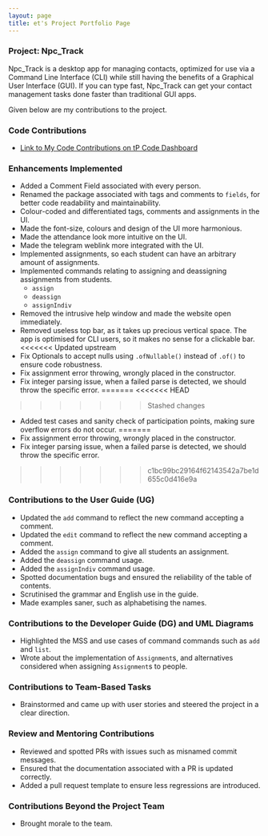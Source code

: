 ```yaml
---
layout: page
title: et's Project Portfolio Page
---
```


### Project: Npc_Track

Npc_Track is a desktop app for managing contacts, optimized for use via a Command Line Interface (CLI) while still
having the benefits of a Graphical User Interface (GUI). If you can type fast, Npc_Track can get your contact
management tasks done faster than traditional GUI apps.

Given below are my contributions to the project.

### Code Contributions

- [Link to My Code Contributions on tP Code Dashboard](https://nus-cs2103-ay2324s1.github.io/tp-dashboard/?search=et-irl&sort=groupTitle&sortWithin=title&timeframe=commit&mergegroup=&groupSelect=groupByRepos&breakdown=true&checkedFileTypes=docs~functional-code~test-code&since=2023-09-22)

### Enhancements Implemented

- Added a Comment Field associated with every person.
- Renamed the package associated with tags and comments to `fields`, for better code readability and maintainability.
- Colour-coded and differentiated tags, comments and assignments in the UI.
- Made the font-size, colours and design of the UI more harmonious.
- Made the attendance look more intuitive on the UI.
- Made the telegram weblink more integrated with the UI.
- Implemented assignments, so each student can have an arbitrary amount of assignments.
- Implemented commands relating to assigning and deassigning assignments from students.
  * `assign`
  * `deassign`
  * `assignIndiv`
- Removed the intrusive help window and made the website open immediately.
- Removed useless top bar, as it takes up precious vertical space. The app is optimised for CLI users, so it makes no sense for a clickable bar.
<<<<<<< Updated upstream
- Fix Optionals to accept nulls using `.ofNullable()` instead of `.of()` to ensure code robustness.
- Fix assignment error throwing, wrongly placed in the constructor.
- Fix integer parsing issue, when a failed parse is detected, we should throw the specific error.
=======
<<<<<<< HEAD
>>>>>>> Stashed changes
- Added test cases and sanity check of participation points, making sure overflow errors do not occur.
=======
- Fix assignment error throwing, wrongly placed in the constructor.
- Fix integer parsing issue, when a failed parse is detected, we should throw the specific error.
>>>>>>> c1bc99bc29164f62143542a7be1d655c0d416e9a

### Contributions to the User Guide (UG)

- Updated the `add` command to reflect the new command accepting a comment.
- Updated the `edit` command to reflect the new command accepting a comment.
- Added the `assign` command to give all students an assignment.
- Added the `deassign` command usage.
- Added the `assignIndiv` command usage.
- Spotted documentation bugs and ensured the reliability of the table of contents.
- Scrutinised the grammar and English use in the guide.
- Made examples saner, such as alphabetising the names.

### Contributions to the Developer Guide (DG) and UML Diagrams

- Highlighted the MSS and use cases of command commands such as `add` and `list`.
- Wrote about the implementation of `Assignment`s, and alternatives considered when assigning `Assignment`s to people.

### Contributions to Team-Based Tasks

- Brainstormed and came up with user stories and steered the project in a clear direction.

### Review and Mentoring Contributions

- Reviewed and spotted PRs with issues such as misnamed commit messages.
- Ensured that the documentation associated with a PR is updated correctly.
- Added a pull request template to ensure less regressions are introduced.

### Contributions Beyond the Project Team

- Brought morale to the team.
